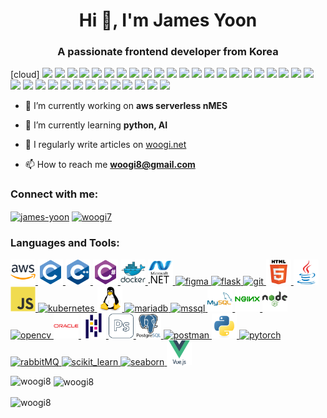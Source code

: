 <h1 align="center">Hi 👋, I'm James Yoon</h1>
<h3 align="center">A passionate frontend developer from Korea</h3>

[cloud]
 <img src="https://img.shields.io/badge/aws-232F3E?style=for-the-badge&logo=amazonaws&logoColor=white"> 
 <img src="https://img.shields.io/badge/AWS Lambda-FF9900?style=for-the-badge&logo=AWS Lambda&logoColor=white"> 
 <img src="https://img.shields.io/badge/Amazon S3-569A31?style=for-the-badge&logo=Amazon S3&logoColor=white"> 
 <img src="https://img.shields.io/badge/Amazon EC2-FF9900?style=for-the-badge&logo=Amazon EC2&logoColor=white"> 
 <img src="https://img.shields.io/badge/C-512BD4?style=for-the-badge&logo=C&logoColor=white"> 
 <img src="https://img.shields.io/badge/C-A8B9CC?style=for-the-badge&logo=C&logoColor=white"> 
 <img src="https://img.shields.io/badge/C++-00599C?style=for-the-badge&logo=C++&logoColor=white"> 
 <img src="https://img.shields.io/badge/Docker-2496ED?style=for-the-badge&logo=Docker&logoColor=white"> 
 <img src="https://img.shields.io/badge/.NET-512BD4?style=for-the-badge&logo=.NET&logoColor=white"> 
 <img src="https://img.shields.io/badge/Figma-F24E1E?style=for-the-badge&logo=Figma&logoColor=white"> 
 <img src="https://img.shields.io/badge/Flask-000000?style=for-the-badge&logo=Flask&logoColor=white"> 
 <img src="https://img.shields.io/badge/Slack-4A154B?style=for-the-badge&logo=Slack&logoColor=white"> 
 <img src="https://img.shields.io/badge/microsoftteams-6264A7?style=for-the-badge&logo=microsoftteams&logoColor=white"> 
 <img src="https://img.shields.io/badge/Gmail-EA4335?style=for-the-badge&logo=Gmail&logoColor=white"> 
 <img src="https://img.shields.io/badge/MS outlook-0078D4?style=for-the-badge&logo=microsoftoutlook&logoColor=white"> 
 <img src="https://img.shields.io/badge/MS powerpoint-B7472A?style=for-the-badge&logo=microsoftpowerpoint&logoColor=white"> 
 <img src="https://img.shields.io/badge/MS sharepoint-0078D4?style=for-the-badge&logo=microsoftsharepoint&logoColor=white"> 
 <img src="https://img.shields.io/badge/tableau-E97627?style=for-the-badge&logo=tableau&logoColor=white"> 
 <img src="https://img.shields.io/badge/Notion-000000?style=for-the-badge&logo=Notion&logoColor=white"> 
 <img src="https://img.shields.io/badge/MS onenote-7719AA?style=for-the-badge&logo=microsoftonenote&logoColor=white"> 
 <img src="https://img.shields.io/badge/MS Access-A4373A?style=for-the-badge&logo=Microsoft Access&logoColor=white"> 
 <img src="https://img.shields.io/badge/MS sqlserver-CC2927?style=for-the-badge&logo=microsoftsqlserver&logoColor=white"> 
 <img src="https://img.shields.io/badge/devexpress-FF7200?style=for-the-badge&logo=devexpress&logoColor=white"> 
 <img src="https://img.shields.io/badge/visualbasic-512BD4?style=for-the-badge&logo=visualbasic&logoColor=white"> 
 <img src="https://img.shields.io/badge/visualstudio-5C2D91?style=for-the-badge&logo=visualstudio&logoColor=white"> 
 <img src="https://img.shields.io/badge/visualstudiocode-007ACC?style=for-the-badge&logo=visualstudiocode&logoColor=white"> 
 <img src="https://img.shields.io/badge/virtualbox-183A61?style=for-the-badge&logo=virtualbox&logoColor=white"> 
 <img src="https://img.shields.io/badge/zendesk-03363D?style=for-the-badge&logo=zendesk&logoColor=white"> 
 <img src="https://img.shields.io/badge/snowflake-29B5E8?style=for-the-badge&logo=snowflake&logoColor=white"> 
 <img src="https://img.shields.io/badge/oracle-F80000?style=for-the-badge&logo=oracle&logoColor=white"> 
 <img src="https://img.shields.io/badge/informatica-FF4D00?style=for-the-badge&logo=informatica&logoColor=white"> 
 <img src="https://img.shields.io/badge/python-3776AB?style=for-the-badge&logo=python&logoColor=white"> 
 <img src="https://img.shields.io/badge/pytorch-EE4C2C?style=for-the-badge&logo=pytorch&logoColor=white"> 
 <img src="https://img.shields.io/badge/dbeaver-382923?style=for-the-badge&logo=dbeaver&logoColor=white"> 
 <img src="https://img.shields.io/badge/github-181717?style=for-the-badge&logo=github&logoColor=white"> 








- 🔭 I’m currently working on **aws serverless nMES**

- 🌱 I’m currently learning **python, AI**

- 📝 I regularly write articles on [woogi.net](woogi.net)

- 📫 How to reach me **woogi8@gmail.com**

<h3 align="left">Connect with me:</h3>
<p align="left">
<a href="https://linkedin.com/in/james-yoon" target="blank"><img align="center" src="https://raw.githubusercontent.com/rahuldkjain/github-profile-readme-generator/master/src/images/icons/Social/linked-in-alt.svg" alt="james-yoon" height="30" width="40" /></a>
<a href="https://instagram.com/woogi7" target="blank"><img align="center" src="https://raw.githubusercontent.com/rahuldkjain/github-profile-readme-generator/master/src/images/icons/Social/instagram.svg" alt="woogi7" height="30" width="40" /></a>
</p>

<h3 align="left">Languages and Tools:</h3>
<p align="left"> <a href="https://aws.amazon.com" target="_blank" rel="noreferrer"> <img src="https://raw.githubusercontent.com/devicons/devicon/master/icons/amazonwebservices/amazonwebservices-original-wordmark.svg" alt="aws" width="40" height="40"/> </a> <a href="https://www.cprogramming.com/" target="_blank" rel="noreferrer"> <img src="https://raw.githubusercontent.com/devicons/devicon/master/icons/c/c-original.svg" alt="c" width="40" height="40"/> </a> <a href="https://www.w3schools.com/cpp/" target="_blank" rel="noreferrer"> <img src="https://raw.githubusercontent.com/devicons/devicon/master/icons/cplusplus/cplusplus-original.svg" alt="cplusplus" width="40" height="40"/> </a> <a href="https://www.w3schools.com/cs/" target="_blank" rel="noreferrer"> <img src="https://raw.githubusercontent.com/devicons/devicon/master/icons/csharp/csharp-original.svg" alt="csharp" width="40" height="40"/> </a> <a href="https://www.docker.com/" target="_blank" rel="noreferrer"> <img src="https://raw.githubusercontent.com/devicons/devicon/master/icons/docker/docker-original-wordmark.svg" alt="docker" width="40" height="40"/> </a> <a href="https://dotnet.microsoft.com/" target="_blank" rel="noreferrer"> <img src="https://raw.githubusercontent.com/devicons/devicon/master/icons/dot-net/dot-net-original-wordmark.svg" alt="dotnet" width="40" height="40"/> </a> <a href="https://www.figma.com/" target="_blank" rel="noreferrer"> <img src="https://www.vectorlogo.zone/logos/figma/figma-icon.svg" alt="figma" width="40" height="40"/> </a> <a href="https://flask.palletsprojects.com/" target="_blank" rel="noreferrer"> <img src="https://www.vectorlogo.zone/logos/pocoo_flask/pocoo_flask-icon.svg" alt="flask" width="40" height="40"/> </a> <a href="https://git-scm.com/" target="_blank" rel="noreferrer"> <img src="https://www.vectorlogo.zone/logos/git-scm/git-scm-icon.svg" alt="git" width="40" height="40"/> </a> <a href="https://www.w3.org/html/" target="_blank" rel="noreferrer"> <img src="https://raw.githubusercontent.com/devicons/devicon/master/icons/html5/html5-original-wordmark.svg" alt="html5" width="40" height="40"/> </a> <a href="https://www.java.com" target="_blank" rel="noreferrer"> <img src="https://raw.githubusercontent.com/devicons/devicon/master/icons/java/java-original.svg" alt="java" width="40" height="40"/> </a> <a href="https://developer.mozilla.org/en-US/docs/Web/JavaScript" target="_blank" rel="noreferrer"> <img src="https://raw.githubusercontent.com/devicons/devicon/master/icons/javascript/javascript-original.svg" alt="javascript" width="40" height="40"/> </a> <a href="https://kubernetes.io" target="_blank" rel="noreferrer"> <img src="https://www.vectorlogo.zone/logos/kubernetes/kubernetes-icon.svg" alt="kubernetes" width="40" height="40"/> </a> <a href="https://www.linux.org/" target="_blank" rel="noreferrer"> <img src="https://raw.githubusercontent.com/devicons/devicon/master/icons/linux/linux-original.svg" alt="linux" width="40" height="40"/> </a> <a href="https://mariadb.org/" target="_blank" rel="noreferrer"> <img src="https://www.vectorlogo.zone/logos/mariadb/mariadb-icon.svg" alt="mariadb" width="40" height="40"/> </a> <a href="https://www.microsoft.com/en-us/sql-server" target="_blank" rel="noreferrer"> <img src="https://www.svgrepo.com/show/303229/microsoft-sql-server-logo.svg" alt="mssql" width="40" height="40"/> </a> <a href="https://www.mysql.com/" target="_blank" rel="noreferrer"> <img src="https://raw.githubusercontent.com/devicons/devicon/master/icons/mysql/mysql-original-wordmark.svg" alt="mysql" width="40" height="40"/> </a> <a href="https://www.nginx.com" target="_blank" rel="noreferrer"> <img src="https://raw.githubusercontent.com/devicons/devicon/master/icons/nginx/nginx-original.svg" alt="nginx" width="40" height="40"/> </a> <a href="https://nodejs.org" target="_blank" rel="noreferrer"> <img src="https://raw.githubusercontent.com/devicons/devicon/master/icons/nodejs/nodejs-original-wordmark.svg" alt="nodejs" width="40" height="40"/> </a> <a href="https://opencv.org/" target="_blank" rel="noreferrer"> <img src="https://www.vectorlogo.zone/logos/opencv/opencv-icon.svg" alt="opencv" width="40" height="40"/> </a> <a href="https://www.oracle.com/" target="_blank" rel="noreferrer"> <img src="https://raw.githubusercontent.com/devicons/devicon/master/icons/oracle/oracle-original.svg" alt="oracle" width="40" height="40"/> </a> <a href="https://pandas.pydata.org/" target="_blank" rel="noreferrer"> <img src="https://raw.githubusercontent.com/devicons/devicon/2ae2a900d2f041da66e950e4d48052658d850630/icons/pandas/pandas-original.svg" alt="pandas" width="40" height="40"/> </a> <a href="https://www.photoshop.com/en" target="_blank" rel="noreferrer"> <img src="https://raw.githubusercontent.com/devicons/devicon/master/icons/photoshop/photoshop-line.svg" alt="photoshop" width="40" height="40"/> </a> <a href="https://www.postgresql.org" target="_blank" rel="noreferrer"> <img src="https://raw.githubusercontent.com/devicons/devicon/master/icons/postgresql/postgresql-original-wordmark.svg" alt="postgresql" width="40" height="40"/> </a> <a href="https://postman.com" target="_blank" rel="noreferrer"> <img src="https://www.vectorlogo.zone/logos/getpostman/getpostman-icon.svg" alt="postman" width="40" height="40"/> </a> <a href="https://www.python.org" target="_blank" rel="noreferrer"> <img src="https://raw.githubusercontent.com/devicons/devicon/master/icons/python/python-original.svg" alt="python" width="40" height="40"/> </a> <a href="https://pytorch.org/" target="_blank" rel="noreferrer"> <img src="https://www.vectorlogo.zone/logos/pytorch/pytorch-icon.svg" alt="pytorch" width="40" height="40"/> </a> <a href="https://www.rabbitmq.com" target="_blank" rel="noreferrer"> <img src="https://www.vectorlogo.zone/logos/rabbitmq/rabbitmq-icon.svg" alt="rabbitMQ" width="40" height="40"/> </a> <a href="https://scikit-learn.org/" target="_blank" rel="noreferrer"> <img src="https://upload.wikimedia.org/wikipedia/commons/0/05/Scikit_learn_logo_small.svg" alt="scikit_learn" width="40" height="40"/> </a> <a href="https://seaborn.pydata.org/" target="_blank" rel="noreferrer"> <img src="https://seaborn.pydata.org/_images/logo-mark-lightbg.svg" alt="seaborn" width="40" height="40"/> </a> <a href="https://vuejs.org/" target="_blank" rel="noreferrer"> <img src="https://raw.githubusercontent.com/devicons/devicon/master/icons/vuejs/vuejs-original-wordmark.svg" alt="vuejs" width="40" height="40"/> </a> </p>

<p><img align="left" src="https://github-readme-stats.vercel.app/api/top-langs?username=woogi8&show_icons=true&locale=en&layout=compact" alt="woogi8" /></p>

<p>&nbsp;<img align="center" src="https://github-readme-stats.vercel.app/api?username=woogi8&show_icons=true&locale=en" alt="woogi8" /></p>

<p><img align="center" src="https://github-readme-streak-stats.herokuapp.com/?user=woogi8&" alt="woogi8" /></p>
